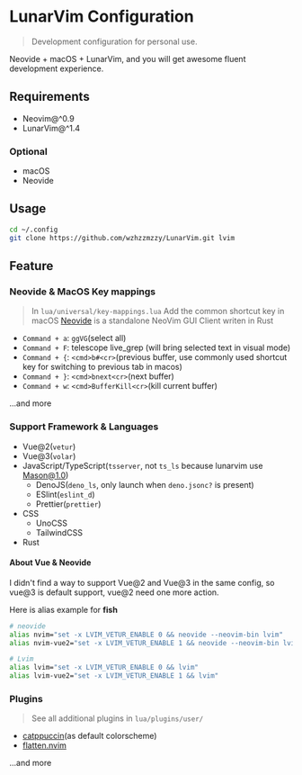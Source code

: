 # LunarVim Configuration

> Development configuration for personal use.

Neovide + macOS + LunarVim, and you will get awesome fluent development experience.

## Requirements

- Neovim@^0.9
- LunarVim@^1.4

### Optional

- macOS
- Neovide

## Usage

```sh
cd ~/.config
git clone https://github.com/wzhzzmzzy/LunarVim.git lvim
```

## Feature

### Neovide & MacOS Key mappings

> In `lua/universal/key-mappings.lua`
> Add the common shortcut key in macOS
> [Neovide](https://github.com/neovide/neovide) is a standalone NeoVim GUI Client writen in Rust

- `Command + a`: `ggVG`(select all)
- `Command + F`: telescope live_grep (will bring selected text in visual mode)
- `Command + {`: `<cmd>b#<cr>`(previous buffer, use commonly used shortcut key for switching to previous tab in macos)
- `Command + }`: `<cmd>bnext<cr>`(next buffer)
- `Command + w`: `<cmd>BufferKill<cr>`(kill current buffer)

...and more

### Support Framework & Languages

- Vue@2(`vetur`)
- Vue@3(`volar`)
- JavaScript/TypeScript(`tsserver`, not `ts_ls` because lunarvim use Mason@1.0)
    - DenoJS(`deno_ls`, only launch when `deno.jsonc?` is present)
    - ESlint(`eslint_d`)
    - Prettier(`prettier`)
- CSS
    - UnoCSS
    - TailwindCSS
- Rust

#### About Vue & Neovide

I didn't find a way to support Vue@2 and Vue@3 in the same config, so vue@3 is default support, vue@2 need one more action.

Here is alias example for **fish**

```sh
# neovide
alias nvim="set -x LVIM_VETUR_ENABLE 0 && neovide --neovim-bin lvim"
alias nvim-vue2="set -x LVIM_VETUR_ENABLE 1 && neovide --neovim-bin lvim"

# Lvim
alias lvim="set -x LVIM_VETUR_ENABLE 0 && lvim"
alias lvim-vue2="set -x LVIM_VETUR_ENABLE 1 && lvim"
```

### Plugins

> See all additional plugins in `lua/plugins/user/`

- [catppuccin](https://github.com/catppuccin/nvim)(as default colorscheme)
- [flatten.nvim](https://github.com/willothy/flatten.nvim)

...and more


